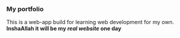 ### My portfolio
This is a web-app build for learning web development for my own. **InshaAllah it will be my *real website* one day**
